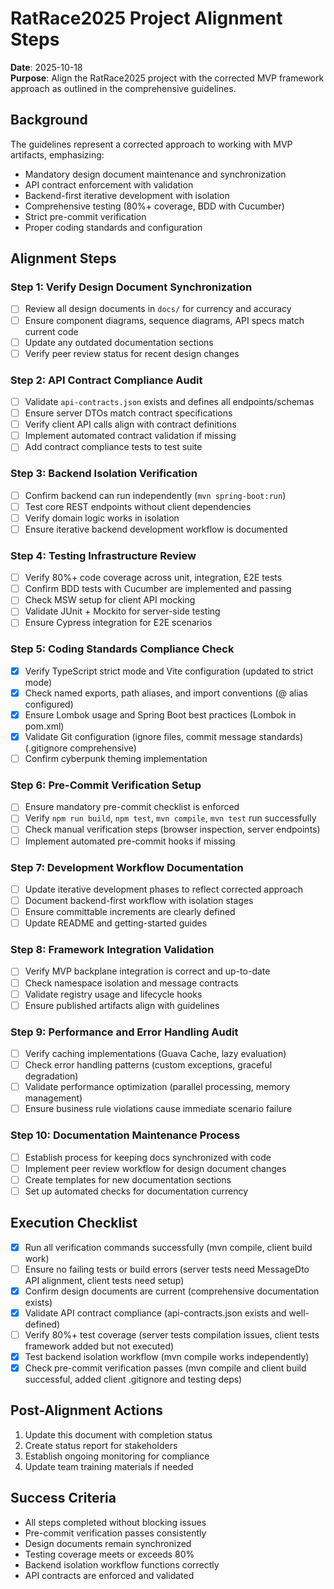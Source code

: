 # RatRace2025 Project Alignment Steps

**Date**: 2025-10-18  
**Purpose**: Align the RatRace2025 project with the corrected MVP framework approach as outlined in the comprehensive guidelines.

## Background
The guidelines represent a corrected approach to working with MVP artifacts, emphasizing:
- Mandatory design document maintenance and synchronization
- API contract enforcement with validation
- Backend-first iterative development with isolation
- Comprehensive testing (80%+ coverage, BDD with Cucumber)
- Strict pre-commit verification
- Proper coding standards and configuration

## Alignment Steps

### Step 1: Verify Design Document Synchronization
- [ ] Review all design documents in `docs/` for currency and accuracy
- [ ] Ensure component diagrams, sequence diagrams, API specs match current code
- [ ] Update any outdated documentation sections
- [ ] Verify peer review status for recent design changes

### Step 2: API Contract Compliance Audit
- [ ] Validate `api-contracts.json` exists and defines all endpoints/schemas
- [ ] Ensure server DTOs match contract specifications
- [ ] Verify client API calls align with contract definitions
- [ ] Implement automated contract validation if missing
- [ ] Add contract compliance tests to test suite

### Step 3: Backend Isolation Verification
- [ ] Confirm backend can run independently (`mvn spring-boot:run`)
- [ ] Test core REST endpoints without client dependencies
- [ ] Verify domain logic works in isolation
- [ ] Ensure iterative backend development workflow is documented

### Step 4: Testing Infrastructure Review
- [ ] Verify 80%+ code coverage across unit, integration, E2E tests
- [ ] Confirm BDD tests with Cucumber are implemented and passing
- [ ] Check MSW setup for client API mocking
- [ ] Validate JUnit + Mockito for server-side testing
- [ ] Ensure Cypress integration for E2E scenarios

### Step 5: Coding Standards Compliance Check
- [x] Verify TypeScript strict mode and Vite configuration (updated to strict mode)
- [x] Check named exports, path aliases, and import conventions (@ alias configured)
- [x] Ensure Lombok usage and Spring Boot best practices (Lombok in pom.xml)
- [x] Validate Git configuration (ignore files, commit message standards) (.gitignore comprehensive)
- [ ] Confirm cyberpunk theming implementation

### Step 6: Pre-Commit Verification Setup
- [ ] Ensure mandatory pre-commit checklist is enforced
- [ ] Verify `npm run build`, `npm test`, `mvn compile`, `mvn test` run successfully
- [ ] Check manual verification steps (browser inspection, server endpoints)
- [ ] Implement automated pre-commit hooks if missing

### Step 7: Development Workflow Documentation
- [ ] Update iterative development phases to reflect corrected approach
- [ ] Document backend-first workflow with isolation stages
- [ ] Ensure committable increments are clearly defined
- [ ] Update README and getting-started guides

### Step 8: Framework Integration Validation
- [ ] Verify MVP backplane integration is correct and up-to-date
- [ ] Check namespace isolation and message contracts
- [ ] Validate registry usage and lifecycle hooks
- [ ] Ensure published artifacts align with guidelines

### Step 9: Performance and Error Handling Audit
- [ ] Verify caching implementations (Guava Cache, lazy evaluation)
- [ ] Check error handling patterns (custom exceptions, graceful degradation)
- [ ] Validate performance optimization (parallel processing, memory management)
- [ ] Ensure business rule violations cause immediate scenario failure

### Step 10: Documentation Maintenance Process
- [ ] Establish process for keeping docs synchronized with code
- [ ] Implement peer review workflow for design document changes
- [ ] Create templates for new documentation sections
- [ ] Set up automated checks for documentation currency

## Execution Checklist
- [x] Run all verification commands successfully (mvn compile, client build work)
- [ ] Ensure no failing tests or build errors (server tests need MessageDto API alignment, client tests need setup)
- [x] Confirm design documents are current (comprehensive documentation exists)
- [x] Validate API contract compliance (api-contracts.json exists and well-defined)
- [ ] Verify 80%+ test coverage (server tests compilation issues, client tests framework added but not executed)
- [x] Test backend isolation workflow (mvn compile works independently)
- [x] Check pre-commit verification passes (mvn compile and client build successful, added client .gitignore and testing deps)

## Post-Alignment Actions
1. Update this document with completion status
2. Create status report for stakeholders
3. Establish ongoing monitoring for compliance
4. Update team training materials if needed

## Success Criteria
- All steps completed without blocking issues
- Pre-commit verification passes consistently
- Design documents remain synchronized
- Testing coverage meets or exceeds 80%
- Backend isolation workflow functions correctly
- API contracts are enforced and validated